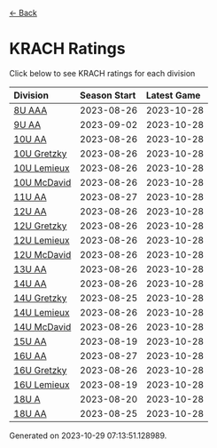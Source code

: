 [<- Back](../readme.md)
# KRACH Ratings
Click below to see KRACH ratings for each division

| Division | Season Start | Latest Game |
| :-- | :-- | :-- |
| [8U AAA](8U-AAA-ratings.md) | 2023-08-26 | 2023-10-28 |
| [9U AA](9U-AA-ratings.md) | 2023-09-02 | 2023-10-28 |
| [10U AA](10U-AA-ratings.md) | 2023-08-26 | 2023-10-28 |
| [10U Gretzky](10U-Gretzky-ratings.md) | 2023-08-26 | 2023-10-28 |
| [10U Lemieux](10U-Lemieux-ratings.md) | 2023-08-26 | 2023-10-28 |
| [10U McDavid](10U-McDavid-ratings.md) | 2023-08-26 | 2023-10-28 |
| [11U AA](11U-AA-ratings.md) | 2023-08-27 | 2023-10-28 |
| [12U AA](12U-AA-ratings.md) | 2023-08-26 | 2023-10-28 |
| [12U Gretzky](12U-Gretzky-ratings.md) | 2023-08-26 | 2023-10-28 |
| [12U Lemieux](12U-Lemieux-ratings.md) | 2023-08-26 | 2023-10-28 |
| [12U McDavid](12U-McDavid-ratings.md) | 2023-08-26 | 2023-10-28 |
| [13U AA](13U-AA-ratings.md) | 2023-08-26 | 2023-10-28 |
| [14U AA](14U-AA-ratings.md) | 2023-08-26 | 2023-10-28 |
| [14U Gretzky](14U-Gretzky-ratings.md) | 2023-08-25 | 2023-10-28 |
| [14U Lemieux](14U-Lemieux-ratings.md) | 2023-08-26 | 2023-10-28 |
| [14U McDavid](14U-McDavid-ratings.md) | 2023-08-26 | 2023-10-28 |
| [15U AA](15U-AA-ratings.md) | 2023-08-19 | 2023-10-28 |
| [16U AA](16U-AA-ratings.md) | 2023-08-27 | 2023-10-28 |
| [16U Gretzky](16U-Gretzky-ratings.md) | 2023-08-26 | 2023-10-28 |
| [16U Lemieux](16U-Lemieux-ratings.md) | 2023-08-19 | 2023-10-28 |
| [18U A](18U-A-ratings.md) | 2023-08-20 | 2023-10-28 |
| [18U AA](18U-AA-ratings.md) | 2023-08-25 | 2023-10-28 |

Generated on 2023-10-29 07:13:51.128989.
